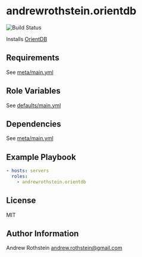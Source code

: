 andrewrothstein.orientdb
=========
![Build Status](https://github.com/andrewrothstein/ansible-orientdb/actions/workflows/build.yml/badge.svg)

Installs [OrientDB](http://orientdb.com/)

Requirements
------------

See [meta/main.yml](meta/main.yml)

Role Variables
--------------

See [defaults/main.yml](defaults/main.yml)

Dependencies
------------

See [meta/main.yml](meta/main.yml)

Example Playbook
----------------

```yml
- hosts: servers
  roles:
    - andrewrothstein.orientdb
```

License
-------

MIT

Author Information
------------------

Andrew Rothstein <andrew.rothstein@gmail.com>
